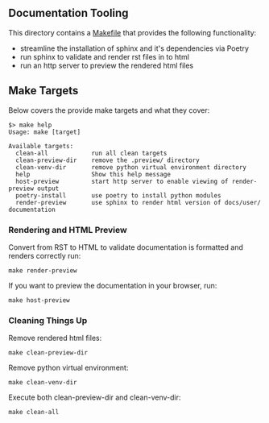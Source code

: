 ## Documentation Tooling

This directory contains a [Makefile](Makfile) that provides the following functionality:

- streamline the installation of sphinx and it's dependencies via Poetry
- run sphinx to validate and render rst files in to html
- run an http server to preview the rendered html files


## Make Targets

Below covers the provide make targets and what they cover:

```
$> make help
Usage: make [target]

Available targets:
  clean-all            run all clean targets
  clean-preview-dir    remove the .preview/ directory
  clean-venv-dir       remove python virtual environment directory
  help                 Show this help message
  host-preview         start http server to enable viewing of render-preview output
  poetry-install       use poetry to install python modules
  render-preview       use sphinx to render html version of docs/user/ documentation
```

### Rendering and HTML Preview

Convert from RST to HTML to validate documentation is formatted and renders correctly run:

```shell
make render-preview
```

If you want to preview the documentation in your browser, run:

```shell
make host-preview
```

### Cleaning Things Up

Remove rendered html files:

```shell
make clean-preview-dir
```

Remove python virtual environment:

```shell
make clean-venv-dir
```
Execute both clean-preview-dir and clean-venv-dir:

```shell
make clean-all
```
